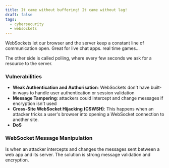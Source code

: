 ```yaml
---
title: It came without buffering! It came without lag!
draft: false
tags:
  - cybersecurity
  - websockets
---
```



WebSockets let our browser and the server keep a constant line of communication open.
Great for live chat apps. real time games...

The other side is called polling, where every few seconds we ask for a resource to the server.

### Vulnerabilities
- **Weak Authentication and Authorisation**: WebSockets  don't have built-in ways to handle user authentication or session validation
- **Message Tampering**: attackers could intercept and change messages if encryption isn't used
- **Cross-Site WebSocket Hijacking (CSWSH)**: This happens when an attacker tricks a user's browser into opening a WebSocket connection to another site.
- **DoS**


### WebSocket Message Manipulation
Is when an attacker intercepts and changes the messages sent between a web app and its server.
The solution is strong message validation and encryption.
